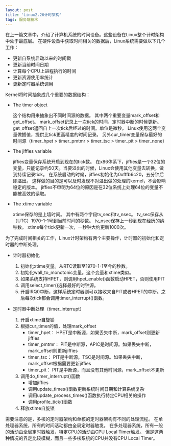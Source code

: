 ```yaml
---
layout: post
title: 'Linux2.26计时架构'
tags: 服务端技术
---
```



在上一篇文章中，介绍了计算机系统的时间设备。这些设备在Linux整个计时架构中处于最底层。
在硬件设备中获取时间相关的数据后，Linux系统需要做以下几个工作：

*   更新自系统启动以来的时间戳
*   更新当前时间日期
*   计算每个CPU上进程执行的时间
*   更新资源使用率统计
*   更新定时器系统调用

Kernel将时间抽象成几个重要的数据结构：

*   The timer object

    这个结构用来抽象出不同时间源的数据。
    其中两个重要变量mark_offset和get_offset。
    mark_offset记录上一次tick的时间，定时器中断的时候更新。
    get_offset返回自上一次tick后经过的时间。单位是微秒。
    Linux使用这两个变量做插值，提供比tick更高精度的时间记录。
    另外cur_timer变量保存最好的时间源（timer_hpet > timer_pmtmr > timer_tsc > timer_pit > timer_none）

*   The jiffies variable

    jiffies变量保存系统开启到现在的tick数。
    在x86体系下，jiffies是一个32位的变量，只能记录约50天。当要溢出的时候，Linux会使用其他变量去转换，做到持续记录tick。
    在系统启动的时候，jiffies初始化为0xfffb6c20，五分钟后即溢出。
    这样做的目的是可以及时发现不对溢出做的处理的kernel，不会影响稳定的版本。
    jiffies不申明为64位的原因是在32位系统上处理64位的变量不能被高效的读取。
    
*   The xtime variable
    
    xtime保存的是上墙时间。
    其中有两个字段tv_sec和tv_nsec。
    tv_sec保存从（UTC）1970-1-1号到当前时间的秒数。
    tv_nsec保存上一秒到现在经历的纳秒数。
    xtime每个tick更新一次，一秒钟大约更新1000次。
 
为了完成时间相关的工作，Linux计时架构有两个主要操作，计时器的初始化和定时器的中断处理。

*   计时器初始化

    1.  初始化xtime变量。从RTC读取至1970-1-1至今的秒数。
    2.  初始化wall_to_monotonic变量。这个变量和xtime类似。
    3.  如果系统支持HPET，则调用hpet_enable()函数启动HPET，否则使用PIT
    4.  调用select_timer()选择最好的时钟源。
    5.  开启IRQ0中断，这样系统定时器则可以接收来自PIT或者HPET的中断。之后每次tick都会调用timer_interrupt()函数。
    
    
*   定时器中断处理（timer_interrupt）

    1.  开启xtime自旋锁
    2.  根据cur_timer的值，处理mark_offset
        *   timer_hpet：
            HPET是中断源，如果丢失中断，mark_offset则更新jiffies
        *   timer_pmtmr：
            PIT是中断源，APIC是时间源。如果丢失中断，mark_offset则更新jiffies
        *   timer_tsc：
            PIT是中断源，TSC是时间源。如果丢失中断，mark_offset根据需要更新jiffies
        *   timer_pit：
            PIT是中断源，而且没有其他时间源，mark_offset不更新
    3.  调用do_timer_interrupt()函数
        *   增加jiffies
        *   调用update_times()函数更新系统时间日期和计算系统复杂
        *   调用update_process_times()函数执行特定CPU相关的操作
        *   调用profile_tick()函数
    4.  释放xtime自旋锁
    
    
需要注意的是，多核的定时器架构和单核的定时器架构有不同的处理流程。
在单处理器系统，所有的时间活动都由全局定时器触发。
在多处理器系统，所有一般的活动由全局定时器触发，特定CPU的活动由CPU Local Timer触发。
但是这两种情况的界定比较模糊，而且一些多核系统的CPU并没有CPU Local Timer。
